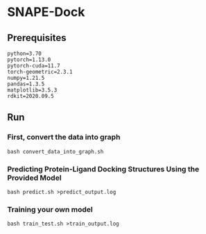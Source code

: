 # SNAPE-Dock
## Prerequisites
```
python=3.70
pytorch=1.13.0      
pytorch-cuda=11.7
torch-geometric=2.3.1
numpy=1.21.5
pandas=1.3.5
matplotlib=3.5.3
rdkit=2020.09.5
```
## Run
### First, convert the data into graph
```
bash convert_data_into_graph.sh
```
### Predicting Protein-Ligand Docking Structures Using the Provided Model
```
bash predict.sh >predict_output.log
```
### Training your own model
```
bash train_test.sh >train_output.log
```


